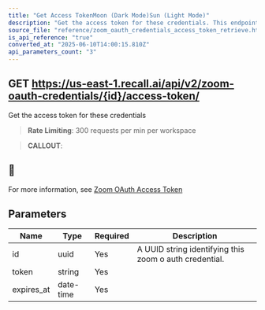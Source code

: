 ```yaml
---
title: "Get Access TokenMoon (Dark Mode)Sun (Light Mode)"
description: "Get the access token for these credentials. This endpoint is rate limited to: 300 requests per min per workspace"
source_file: "reference/zoom_oauth_credentials_access_token_retrieve.html"
is_api_reference: "true"
converted_at: "2025-06-10T14:00:15.810Z"
api_parameters_count: "3"
---
```

## GET https://us-east-1.recall.ai/api/v2/zoom-oauth-credentials/{id}/access-token/

Get the access token for these credentials

> **Rate Limiting**: 300 requests per min per workspace

> **CALLOUT**:

## 📘

For more information, see [Zoom OAuth Access Token](/docs/zoom-oauth-faq#will-we-be-able-to-get-the-customers-access-token-if-we-use-recall-managed-oauth)
## Parameters

| Name | Type | Required | Description |
| --- | --- | --- | --- |
| id | uuid | Yes | A UUID string identifying this zoom o auth credential. |
| token | string | Yes |  |
| expires_at | date-time | Yes |  |
